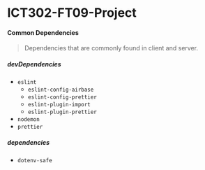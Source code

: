# ICT302-FT09-Project

#### Common Dependencies

> Dependencies that are commonly found in client and server.

##### devDependencies

- `eslint`
  - `eslint-config-airbase`
  - `eslint-config-prettier`
  - `eslint-plugin-import`
  - `eslint-plugin-prettier`
- `nodemon`
- `prettier`

##### dependencies

- `dotenv-safe`

